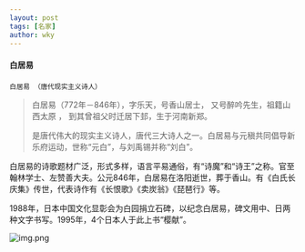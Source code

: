 ```yaml
---
layout: post
tags: [名家]
author: wky
---
```


#### 白居易

``白居易 （唐代现实主义诗人）``
>白居易（772年－846年），字乐天，号香山居士，
> 又号醉吟先生，祖籍山西太原  ，
> 到其曾祖父时迁居下邽，生于河南新郑。  
> 
>是唐代伟大的现实主义诗人，唐代三大诗人之一。白居易与元稹共同倡导新乐府运动，世称“元白”，与刘禹锡并称“刘白”。
>

白居易的诗歌题材广泛，形式多样，语言平易通俗，有“诗魔”和“诗王”之称。官至翰林学士、左赞善大夫。公元846年，白居易在洛阳逝世，葬于香山。有《白氏长庆集》传世，代表诗作有《长恨歌》《卖炭翁》《琵琶行》等。

1988年，日本中国文化显彰会为白园捐立石碑，以纪念白居易，碑文用中、日两种文字书写。1995年，4个日本人于此上书“樱献”。

![img.png](https://xintd.github.io/wkp/images/wky/img_8.png)
